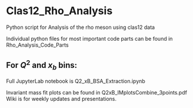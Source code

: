 # Clas12_Rho_Analysis
Python script for Analysis of the rho meson using clas12 data

Individual python files for most important code parts can be found in Rho_Analysis_Code_Parts

## For $Q^{2}$ and $x_{b}$ bins:
Full JupyterLab notebook is Q2_xB_BSA_Extraction.ipynb

Invariant mass fit plots can be found in Q2xB_IMplotsCombine_3points.pdf
Wiki is for weekly updates and presentations. 
